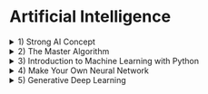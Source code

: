 # Artificial Intelligence

<details><summary>1) Strong AI Concept</summary><p>
  
## Strong AI Concept [_(Alexey Redozubov)_](https://www.youtube.com/user/aldrd/videos)
### [Сильный ИИ](https://www.youtube.com/playlist?list=PLlXPdFJuBl9Mp1hv0-nRvNzc6iPL_-Vp9) _(2019)_
1. [Возможен ли настоящий искусственный интеллект?](https://www.youtube.com/watch?v=VJBhH299-Rs)
1. [Что такое сознание и какова его природа?](https://www.youtube.com/watch?v=FDYikQOKKKk)
1. [Возможен ли искусственный интеллект без эмоций?](https://www.youtube.com/watch?v=Pe1MYj7mceI)
1. [Как работает человеческая память?](https://www.youtube.com/watch?v=sf15hC8SuEE)
1. [Трансгуманизм](https://www.youtube.com/watch?v=93DYvd3ar0Q)
### [Логика сознания](https://www.youtube.com/playlist?list=PLW-zkiR1foiacsKeTjtDXJW9jh8JMDDdu) _(2018)_
- [Часть 1: История изучения мозга](https://www.youtube.com/watch?v=fxM8DPx-tcE)
- [Часть 2: Базовые сведения](https://www.youtube.com/watch?v=Hz47QPV-ubI)
- [Часть 3: Новая модель памяти](https://www.youtube.com/watch?v=_JRd_mTYiCo)
- [Часть 4: Смысл информации](https://www.youtube.com/watch?v=D2hywfiPYCI)
- [Часть 5: Миниколонки коры. Обучение в комбинаторном пространстве](https://www.youtube.com/watch?v=rPRHCly1izQ)
- [Часть 6: Контексты и смысл информации. Формирование пространства контекстов](https://www.youtube.com/watch?v=gOXg-zB9w1E)
- [Часть 7: Формальные грамматики. Язык. Вычисления в памяти](https://www.youtube.com/watch?v=5AuM54Aku1E)
- [Часть 8: Поведение. Обучение с подкреплением](https://www.youtube.com/watch?v=BRSbd0AjZVc)
- [Часть 9: Поведение. Анализ пространства возможностей](https://www.youtube.com/watch?v=QaJ0dIQAA-I)
- [Часть 10: Природа эмоций](https://www.youtube.com/watch?v=owpAbTvEuhM)
- [Часть 11: Формирование эмоций](https://www.youtube.com/watch?v=HU9SQYtpc_I)
- [Часть 12: Природа красоты](https://www.youtube.com/watch?v=sPcOjELj828)
- [Часть 13: Природа смешного. Юмор](https://www.youtube.com/watch?v=MmhOL8LTsEw)
- [Часть 14: Сознание](https://www.youtube.com/watch?v=8v8z4Xzt0hc)
### [Логика мышления](https://www.youtube.com/playlist?list=PLe0QmH-WDNYvTbx2EHPT7vuGkM5kaFb1e) _(2012)_
- [Часть 1: Суть обобщения](https://www.youtube.com/watch?v=0v5OwZxox7M)
- [Часть 2: Формирование эмоций](https://www.youtube.com/watch?v=e_CRr89Mdyc)
- [Часть 3: Ассоциативное размытие](https://www.youtube.com/watch?v=nyXrKE6J55A)
- [Часть 4: Трактовка информации](https://www.youtube.com/watch?v=MvMcBb5pkUE)
- [Часть 5: Любовь](https://www.youtube.com/watch?v=nxl63ak9VCo)
- [Часть 6: Красота](https://www.youtube.com/watch?v=TVSMu9Po1D0)
- [Часть 7: Юмор](https://www.youtube.com/watch?v=M3kr__FtZe8)
### [Логика эмоций](http://www.aboutbrain.ru/%d0%bb%d0%be%d0%b3%d0%b8%d0%ba%d0%b0-%d1%8d%d0%bc%d0%be%d1%86%d0%b8%d0%b9/) _(2011)_
- Часть 1. Эмоции
- Часть 2. Красота
- Часть 3. Юмор
### Ссылки
1. [Видео канал TrueBrainComputing на сайте "youtube.com"](https://www.youtube.com/channel/UCi7oVz-Vu7jp55Wua6ffyfg/videos)
1. [Видео канал Редозубова на сайте "youtube.com"](https://www.youtube.com/channel/UCFRX06ud1laYdlbeBLe_pcA/videos)
1. [Публикации Моржакова на сайте "habr.com"](https://habr.com/ru/users/vasyutka/posts/)
1. [Публикации Редозубова на сайте "habr.com"](https://habr.com/ru/users/alexeyr/posts/)
1. [Сайт "aboutbrain.ru": Модель мозга от Алексея Редозубова](http://www.aboutbrain.ru/)
1. [Сайт "truebraincomputing.com": Использование технологий мозга для создания сильного ИИ](http://truebraincomputing.com/)

</p></details>
<details><summary>2) The Master Algorithm</summary><p>
  
## [The Master Algorithm](https://www.amazon.com/Master-Algorithm-Ultimate-Learning-Machine-ebook/dp/B012271YB2) _(Pedro Domingos)_

</p></details>
<details><summary>3) Introduction to Machine Learning with Python</summary><p>

## [Introduction to Machine Learning with Python](https://www.amazon.com/Introduction-Machine-Learning-Python-Scientists/dp/1449369413) _(Andreas Muller, Sarah Guido)_

</p></details>
<details><summary>4) Make Your Own Neural Network</summary><p>
  
## [Make Your Own Neural Network](https://www.amazon.com/Make-Your-Own-Neural-Network/dp/1530826608) _(Tariq Rashid)_

</p></details>
<details><summary>5) Generative Deep Learning</summary><p>

## [Generative Deep Learning](https://www.amazon.com/Generative-Deep-Learning-Teaching-Machines/dp/1492041947) _(David Foster)_
- [source code](https://github.com/davidADSP/GDL_code)
- [Learn Python](https://www.learnpython.org/)
- [Hands-On Machine Learning with Scikit-Learn, Keras, and TensorFlow](https://www.amazon.com/Hands-Machine-Learning-Scikit-Learn-TensorFlow/dp/1492032646) _(Aurelien Geron)_
- [Deep Learning with Python](https://www.amazon.com/Deep-Learning-Python-Francois-Chollet/dp/1617294438) _(Francois Chollet)_
- [Papers With Code](https://paperswithcode.com/)
- [Google Colaboratory](https://colab.research.google.com/)

</p></details>
